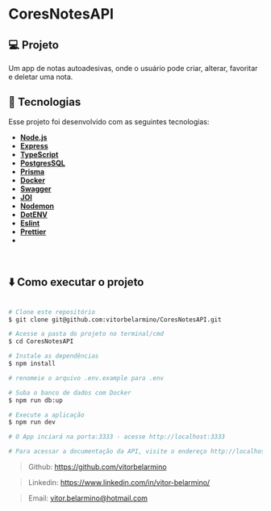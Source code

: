 # CoresNotesAPI

## 💻 Projeto
  Um app de notas autoadesivas, onde o usuário pode criar, alterar, favoritar e deletar uma nota.
</br>

## 🚀 Tecnologias

Esse projeto foi desenvolvido com as seguintes tecnologias:

-  **[Node.js](https://nodejs.org/en/)**
-  **[Express](https://expressjs.com/)**
-  **[TypeScript](https://www.typescriptlang.org/)**
-  **[PostgresSQL](https://www.postgresql.org/)**
-  **[Prisma](https://www.prisma.io/)**
-  **[Docker](https://www.docker.com/)**
-  **[Swagger](https://swagger.io/)**
-  **[JOI](https://joi.dev/)**
-  **[Nodemon](https://nodemon.io/)**
-  **[DotENV](https://github.com/motdotla/dotenv)**
-  **[Eslint](https://eslint.org/)**
-  **[Prettier](https://prettier.io/)**
-  
</br>

## ⬇️ Como executar o projeto

```bash

# Clone este repositório
$ git clone git@github.com:vitorbelarmino/CoresNotesAPI.git

# Acesse a pasta do projeto no terminal/cmd
$ cd CoresNotesAPI

# Instale as dependências
$ npm install

# renomeie o arquivo .env.example para .env

# Suba o banco de dados com Docker
$ npm run db:up

# Execute a aplicação
$ npm run dev

# O App inciará na porta:3333 - acesse http://localhost:3333

# Para acessar a documentação da API, visite o endereço http://localhost:3333/api-docs/
```

> Github: https://github.com/vitorbelarmino

> Linkedin: https://www.linkedin.com/in/vitor-belarmino/

> Email: vitor.belarmino@hotmail.com
